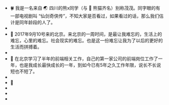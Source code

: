 - 🍀 我是一名来自 🌏 四川的熊x同学（与 🐼 熊猫齐名）别称茂茂。同字眼的有一部电视剧叫 “仙剑奇侠传”，不知大家是否看过，如果看过的话，那么我们估计是同年龄段的人了。
- 
- 🌴 2017年9月10号来的北京。来北京的一周时间，是最让我难忘的，生活上的难忘，心里的难忘。社会现实的难忘。也是这一份难忘让我为了以后的更好的生活而拼搏着。
-  
- 🌱 在北京学习了半年的前端相关工作，自己的第一家公司的前端岗位工作了一年，也是我成长最快成长的一年，到如今已有5年之久工作年限，说长不长说短也不短了。
- 
- 🐀 
- 
-
- 
